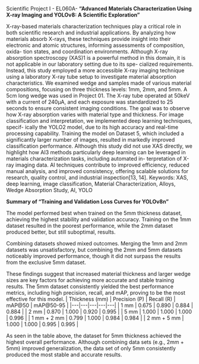 Scientific Project I - EL060A- **“Advanced Materials
Characterization Using X-ray Imaging and YOLOv8:
A Scientific Exploration”**

X-ray-based materials characterization techniques play a critical role in both scientific research
and industrial applications. By analyzing how materials absorb X-rays, these techniques provide
insight into their electronic and atomic structures, informing assessments of composition, oxida-
tion states, and coordination environments. Although X-ray absorption spectroscopy (XAS)1 is
a powerful method in this domain, it is not applicable in our laboratory setting due to its spe-
cialized requirements. Instead, this study employed a more accessible X-ray imaging technique
using a laboratory X-ray tube setup to investigate material absorption characteristics.
We examined wedge and samples made of various material compositions, focusing on three
thickness levels: 1mm, 2mm, and 5mm. A 5cm long wedge was used in Project 01. The X-ray
tube operated at 50keV with a current of 240μA, and each exposure was standardized to 25
seconds to ensure consistent imaging conditions. The goal was to observe how X-ray absorption
varies with material type and thickness.
For image classification and interpretation, we implemented deep learning techniques, specif-
ically the YOLO2 model, due to its high accuracy and real-time processing capability. Training
the model on Dataset 5, which included a significantly larger number of images, resulted in
markedly improved classification performance.
Although this study did not use XAS directly, we highlight how AI3 methods particularly
deep learning can be leveraged in materials characterization tasks, including automated in-
terpretation of X-ray imaging data. AI techniques contribute to improved efficiency, reduced
manual analysis, and improved consistency, offering scalable solutions for research, quality
control, and industrial inspection[13, 14].
Keywords: XAS, deep learning, image classification, Material Characterization, Alloys,
Wedge Absorption Study, AI, YOLO

**Summary of “Training and Validation Loss Curves for YOLOv8n”**

The model performed best when trained on the 5mm thickness dataset, achieving the highest stability and validation accuracy. Training on the 1mm dataset resulted in the poorest performance, while the 2mm dataset produced better, but still suboptimal, results.

Combining datasets showed mixed outcomes. Merging the 1mm and 2mm datasets was unsatisfactory, but combining the 2mm and 5mm datasets noticeably improved performance, though it did not surpass the results from the exclusive 5mm dataset.

These findings suggest that increased material thickness and larger wedge sizes are key factors for achieving more accurate and stable training results. The 5mm dataset consistently yielded the best performance metrics, including high precision, recall, and mAP, proving to be the most effective for this model.
| Thickness (mm) | Precision (P) | Recall (R) | mAP@50 | mAP@50-95 |
|---|---|---|---|---|
| 1 mm | 0.675 | 0.890 | 0.884 | 0.884 |
| 2 mm | 0.870 | 1.000 | 0.920 | 0.995 |
| 5 mm | 1.000 | 1.000 | 1.000 | 0.996 |
| 1 mm + 2 mm | 0.799 | 1.000 | 0.984 | 0.984 |
| 2 mm + 5 mm | 1.000 | 1.000 | 0.995 | 0.995 |

As seen in the table above, the dataset for 5mm thickness achieved the highest overall performance. Although combining data sets (e.g., 2mm + 5mm) improved generalization, the data set of only 5mm consistently produced the most stable and accurate results.
